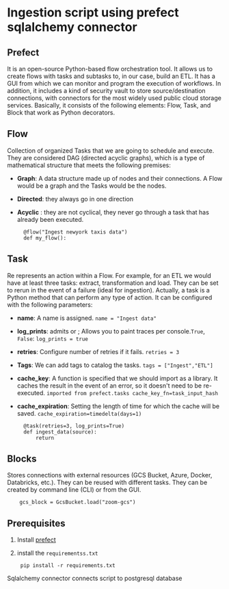 # Ingestion script using prefect sqlalchemy connector

## Prefect
It is an open-source Python-based flow orchestration tool. It allows us to create flows with tasks and subtasks to, in our case, build an ETL. It has a GUI from which we can monitor and program the execution of workflows. In addition, it includes a kind of security vault to store source/destination connections, with connectors for the most widely used public cloud storage services. Basically, it consists of the following elements: Flow, Task, and Block that work as Python decorators.

## Flow
Collection of organized Tasks that we are going to schedule and execute. They are considered DAG (directed acyclic graphs), which is a type of mathematical structure that meets the following premises:

- **Graph**: A data structure made up of nodes and their connections. A Flow would be a graph and the Tasks would be the nodes.

- **Directed**: they always go in one direction

- **Acyclic** : they are not cyclical, they never go through a task that has already been executed.

        @flow("Ingest newyork taxis data")
        def my_flow():

## Task
Re represents an action within a Flow. For example, for an ETL we would have at least three tasks: extract, transformation and load. They can be set to rerun in the event of a failure (ideal for ingestion). Actually, a task is a Python method that can perform any type of action. It can be configured with the following parameters:

- **name**: A name is assigned. `name = "Ingest data"`

- **log_prints**: admits or ; Allows you to paint traces per console.`True`, `False`: `log_prints = true`

- **retries**: Configure number of retries if it fails. `retries = 3`

- **Tags**: We can add tags to catalog the tasks. `tags = ["Ingest","ETL"]`

- **cache_key**: A function is specified that we should import as a library. It caches the result in the event of an error, so it doesn't need to be re-executed. `imported from prefect.tasks cache_key_fn=task_input_hash`

- **cache_expiration**: Setting the length of time for which the cache will be saved. `cache_expiration=timedelta(days=1)`

    
        @task(retries=3, log_prints=True)
        def ingest_data(source):
            return
## Blocks
Stores connections with external resources (GCS Bucket, Azure, Docker, Databricks, etc.). They can be reused with different tasks. They can be created by command line (CLI) or from the GUI.

        gcs_block = GcsBucket.load("zoom-gcs")
        
## Prerequisites
1. Install [prefect](https://docs.prefect.io/concepts/overview/)

2. install the `requirementss.txt` 

        pip install -r requirements.txt

Sqlalchemy connector connects script to postgresql database